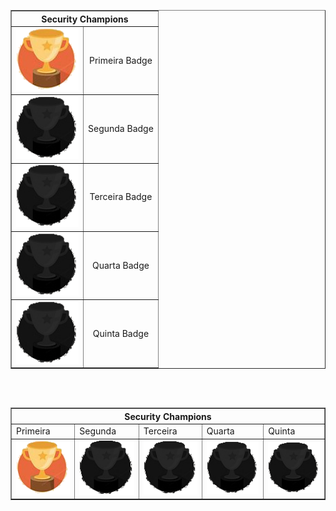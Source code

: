 

<!-- Badges Block -->
<center>
<table border="1px" align=center>
    <thead align="center">
        <tr>
            <th colspan=2>Security Champions</th>
        </tr>
    </thead>
    <tbody align="center">
        <tr>
            <td id="first">
                <img src="resources/achievments/first.png" width=100px>
            </td>
            <td>Primeira Badge</td>
        </tr>
        <tr>
            <td id="second">
                <img src="resources/achievments/no-badge.png" width=100px>
            </td>
            <td>Segunda Badge</td>
        </tr>
        <tr>
            <td id="third">
                <img src="resources/achievments/no-badge.png" width=100px>
            </td>
            <td>Terceira Badge</td>
        </tr>
        <tr>
            <td id="fourth">
                <img src="resources/achievments/no-badge.png" width=100px></td>
            <td>Quarta Badge</td>
        </tr>
        <tr>
            <td id="fifth">
                <img src="resources/achievments/no-badge.png" width=100px>
            </td>
            <td>Quinta Badge</td>
        </tr>
    </tbody>
</table>
</center>
<!-- End of Badges Block -->
<br><br>
<!-- starting_badge_block -->
<center>
<table border="1px" align=center>
    <thead>
        <tr>
            <th colspan="5">Security Champions</th>
        </tr>
    </thead>
    <tbody>
        <tr>
            <td width="100px">Primeira</td>
            <td width="100px">Segunda</td>
            <td width="100px">Terceira</td>
            <td width="100px">Quarta</td>
            <td width="100px">Quinta</td>
        </tr>
        <tr>
            <td>
                <img src="resources/achievments/first.png" width=100px>
            </td>
            <td>
                <img src="resources/achievments/no-badge.png" width=100px>
            </td>
            <td>
                <img src="resources/achievments/no-badge.png" width=100px>
            </td>
            <td>
                <img src="resources/achievments/no-badge.png" width=100px>
            </td>
            <td>
                <img src="resources/achievments/no-badge.png" width=100px>
            </td>
        </tr>
    </tbody>
</table>
</center>
<!-- ending_badge_block -->
